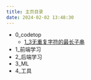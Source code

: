 ```yaml
---
title: 主页目录
date: 2024-02-02 13:48:30
---
```

- 0_codetop
	- [1_3无重复字符的最长子串](/0_codetop_play/1_3无重复字符的最长子串)
- 1_前端学习
- 2_后端学习
- 3_ML
- 4_工具
